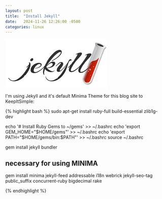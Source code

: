 ```yaml
---
layout: post
title:  "Install Jekyll"
date:   2024-11-26 12:26:00 -0500
categories: linux
---
```


![ruby-jekyll](/img/ruby-jekyll.png)

I'm using Jekyll and it's default Minima Theme for this blog site to KeepItSimple:

{% highlight bash %}
sudo apt-get install ruby-full build-essential zlib1g-dev

echo '# Install Ruby Gems to ~/gems' >> ~/.bashrc
echo 'export GEM_HOME="$HOME/gems"' >> ~/.bashrc
echo 'export PATH="$HOME/gems/bin:$PATH"' >> ~/.bashrc
source ~/.bashrc

gem install jekyll bundler

## necessary for using MINIMA
gem install minima jekyll-feed addressable i18n webrick jekyll-seo-tag public_suffix concurrent-ruby bigdecimal rake

{% endhighlight %}

